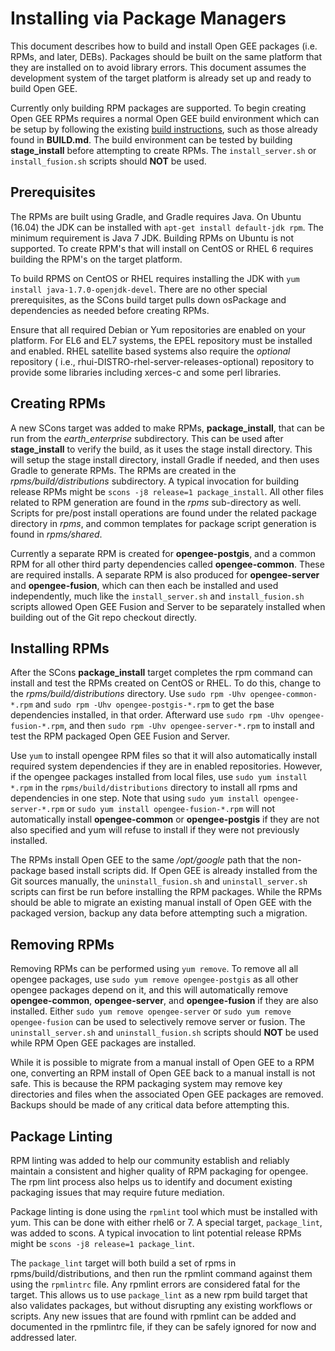 # Installing via Package Managers

This document describes how to build and install Open GEE packages (i.e. RPMs,
and later, DEBs).  Packages should be built on the same platform that they are
installed on to avoid library errors.  This document assumes the development
system of the target platform is already set up and ready to build Open GEE.

Currently only building RPM packages are supported.  To begin creating Open GEE
RPMs requires a normal Open GEE build environment which can be setup by
following the existing
[build instructions](https://github.com/google/earthenterprise/wiki/Build-Instructions),
such as those already found in **BUILD.md**.  The build environment can be
tested by building **stage_install** before attempting to create RPMs.  The
```install_server.sh``` or ```install_fusion.sh``` scripts should **NOT** be
used.

## Prerequisites

The RPMs are built using Gradle, and Gradle requires Java.  On Ubuntu (16.04)
the JDK can be installed with ```apt-get install default-jdk rpm```.  The
minimum requirement is Java 7 JDK.  Building RPMs on Ubuntu is not supported.
To create RPM's that will install on CentOS or RHEL 6 requires building the
RPM's on the target platform.

To build RPMS on CentOS or RHEL requires installing the JDK with ```yum install
java-1.7.0-openjdk-devel```.  There are no other special prerequisites, as the
SCons build target pulls down osPackage and dependencies as needed before
creating RPMs.

Ensure that all required Debian or Yum repositories are enabled on your 
platform.  For EL6 and EL7 systems, the EPEL repository must be installed 
and enabled. 
RHEL satellite based systems also require the *optional* repository ( i.e., rhui-DISTRO-rhel-server-releases-optional) repository to provide some libraries 
including xerces-c and some perl libraries.

## Creating RPMs

A new SCons target was added to make RPMs, **package_install**, that can be run
from the *earth_enterprise* subdirectory.  This can be used after
**stage_install** to verify the build, as it uses the stage install directory.
This will setup the stage install directory, install Gradle if needed, and
then uses Gradle to generate RPMs.  The RPMs are created in the
*rpms/build/distributions* subdirectory.  A typical invocation for building
release RPMs might be ```scons -j8 release=1 package_install```.  All other
files related to RPM generation are found in the *rpms* sub-directory as
well. Scripts for pre/post install operations are found under the related
package directory in *rpms*, and common templates for package script generation
is found in *rpms/shared*.

Currently a separate RPM is created for **opengee-postgis**, and a common RPM
for all other third party dependencies called **opengee-common**.  These are
required installs.  A separate RPM is also produced for **opengee-server** and
**opengee-fusion**, which can then each be installed and used independently,
much like the ```install_server.sh``` and ```install_fusion.sh``` scripts
allowed Open GEE Fusion and Server to be separately installed when building out
of the Git repo checkout directly.

## Installing RPMs

After the SCons **package_install** target completes the rpm command can
install and test the RPMs created on CentOS or RHEL.  To do this, change to the
*rpms/build/distributions* directory.  Use ```sudo rpm -Uhv
opengee-common-*.rpm``` and ```sudo rpm -Uhv opengee-postgis-*.rpm``` to get
the base dependencies installed, in that order.  Afterward use ```sudo rpm -Uhv
opengee-fusion-*.rpm```, and then ```sudo rpm -Uhv opengee-server-*.rpm``` to
install and test the RPM packaged Open GEE Fusion and Server.

Use `yum` to install opengee RPM files so that it will also automatically
install required system dependencies if they are in enabled repositories.  However, 
if the opengee packages installed from local files, use ```sudo yum install *.rpm``` 
in the `rpms/build/distributions` directory to install all rpms and dependencies
in one step.  Note that using ```sudo yum install opengee-server-*.rpm``` or
```sudo yum install opengee-fusion-*.rpm``` will not automatically install
**opengee-common** or **opengee-postgis** if they are not also specified and yum 
will refuse to install if they were not previously installed.  

The RPMs install Open GEE to the same */opt/google* path that the non-package
based install scripts did.  If Open GEE is already installed from the Git
sources manually, the ```uninstall_fusion.sh``` and ```uninstall_server.sh```
scripts can first be run before installing the RPM packages. While the RPMs
should be able to migrate an existing manual install of Open GEE with the
packaged version, backup any data before attempting such a migration.

## Removing RPMs
Removing RPMs can be performed using ```yum remove```.  To remove all all
opengee packages, use ```sudo yum remove opengee-postgis``` as all other
opengee packages depend on it, and this will automatically remove
**opengee-common**, **opengee-server**, and **opengee-fusion** if they are also
installed. Either ```sudo yum remove opengee-server``` or ```sudo yum remove
opengee-fusion``` can be used to selectively remove server or fusion.  The
```uninstall_server.sh``` and ```uninstall_fusion.sh``` scripts should **NOT**
be used while RPM Open GEE packages are installed.

While it is possible to migrate from a manual install of Open GEE to a RPM one,
converting an RPM install of Open GEE back to a manual install is not safe.
This is because the RPM packaging system may remove key directories and files
when the associated Open GEE packages are removed.  Backups should be made
of any critical data before attempting this.

## Package Linting

RPM linting was added to help our community establish and reliably maintain a
consistent and higher quality of RPM packaging for opengee.  The rpm lint
process also helps us to identify and document existing packaging issues that
may require future mediation. 

Package linting is done using the ```rpmlint``` tool which must be installed
with yum.  This can be done with either rhel6 or 7.  A special target,
```package_lint```, was added to scons.  A typical invocation to lint potential
release RPMs might be ```scons -j8 release=1 package_lint```.

The ```package_lint``` target will both build a set of rpms in
rpms/build/distributions, and then run the rpmlint command against them using
the ```rpmlintrc``` file.  Any rpmlint errors are considered fatal for the
target.  This allows us to use ```package_lint``` as a new rpm build target
that also validates packages, but without disrupting any existing workflows or
scripts.  Any new issues that are found with rpmlint can be added and
documented in the rpmlintrc file, if they can be safely ignored for now and
addressed later.
